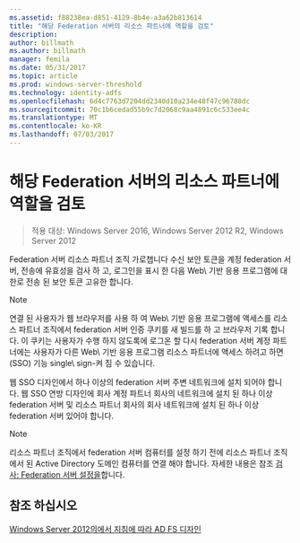 ```yaml
---
ms.assetid: f88238ea-d851-4129-8b4e-a3a62b813614
title: "해당 Federation 서버의 리소스 파트너에 역할을 검토"
description: 
author: billmath
ms.author: billmath
manager: femila
ms.date: 05/31/2017
ms.topic: article
ms.prod: windows-server-threshold
ms.technology: identity-adfs
ms.openlocfilehash: 6d4c7763d7204dd2340d10a234e48f47c96788dc
ms.sourcegitcommit: 70c1b6cedad55b9c7d2068c9aa4891c6c533ee4c
ms.translationtype: MT
ms.contentlocale: ko-KR
ms.lasthandoff: 07/03/2017
---
```

# <a name="review-the-role-of-the-federation-server-in-the-resource-partner"></a>해당 Federation 서버의 리소스 파트너에 역할을 검토

>적용 대상: Windows Server 2016, Windows Server 2012 R2, Windows Server 2012

Federation 서버 리소스 파트너 조직 가로챕니다 수신 보안 토큰을 계정 federation 서버, 전송에 유효성을 검사 하 고, 로그인을 표시 한 다음 Web\ 기반 응용 프로그램에 대 한로 전송 된 보안 토큰 고유한 합니다.  
  
> [!NOTE]  
> 연결 된 사용자가 웹 브라우저를 사용 하 여 Web\ 기반 응용 프로그램에 액세스를 리소스 파트너 조직에서 federation 서버 인증 쿠키를 새 빌드를 하 고 브라우저 기록 합니다. 이 쿠키는 사용자가 수행 하지 않도록에 로그온 할 다시 federation 서버 계정 파트너에는 사용자가 다른 Web\ 기반 응용 프로그램 리소스 파트너에 액세스 하려고 하면 \(SSO\) 기능 single\ sign\-켜 짐 수 있습니다.  
  
웹 SSO 디자인에서 하나 이상의 federation 서버 주변 네트워크에 설치 되어야 합니다. 웹 SSO 연방 디자인에 회사 계정 파트너 회사의 네트워크에 설치 된 하나 이상 federation 서버 및 리소스 파트너 회사의 회사 네트워크에 설치 된 하나 이상 federation 서버 있어야 합니다.  
  
> [!NOTE]  
> 리소스 파트너 조직에서 federation 서버 컴퓨터를 설정 하기 전에 리소스 파트너 조직에서 된 Active Directory 도메인 컴퓨터를 연결 해야 합니다. 자세한 내용은 참조 [검사: Federation 서버 설정을](../../ad-fs/deployment/Checklist--Setting-Up-a-Federation-Server.md)합니다.  
  
## <a name="see-also"></a>참조 하십시오
[Windows Server 2012의에서 지침에 따라 AD FS 디자인](AD-FS-Design-Guide-in-Windows-Server-2012.md)

